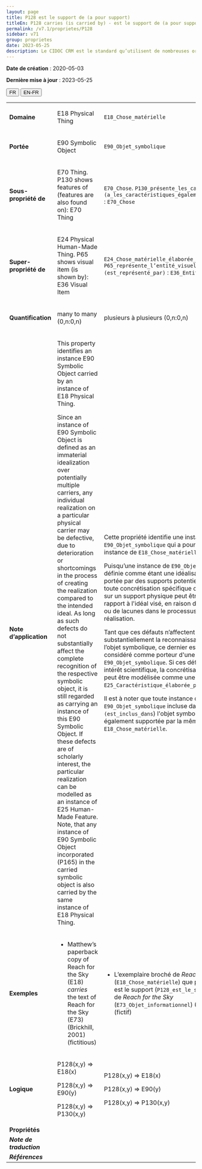 ```yaml
---
layout: page
title: P128 est le support de (a pour support)
titleEn: P128 carries (is carried by) - est le support de (a pour support)
permalink: /v7.1/proprietes/P128
sidebar: v71
group: proprietes
date: 2023-05-25
description: Le CIDOC CRM est le standard qu’utilisent de nombreuses organisations pour l’échange et l’intégration de jeux de données et de spécifications patrimoniales. Il est développé et maintenu à jour exclusivement en anglais par le CRM SIG, un sous-groupe du Conseil international des musées (ICOM). Ceci est une traduction officielle en français développée par la Traduction en français du CIDOC CRM, une initiative qui offre une version française à jour et accessible ouvertement et gratuitement du standard CIDOC CRM et en démocratise l'usage dans la communauté patrimoniale francophone. ------------ The CIDOC CRM is the standard used by many heritage organizations for the exchange and integration of museum collection datasets and specifications. It is developed and maintained exclusively in English by the CRM SIG, a subgroup of the International Council of Museums (ICOM). This is an official translation developed by the Traduction en français du CIDOC CRM, an initiative offering an open, up-to-date, and free French version of the CIDOC CRM standard, and democratizing its use in the francophone heritage community.
---
```


**Date de création** : 2020-05-03

**Dernière mise à jour** : 2023-05-25

<div class="lang-buttons">
 <button id="fr" class="activate">FR</button>
 <button id="en-fr">EN-FR</button>
</div>

<table>
<tbody>
<tr>
<td><strong>Domaine</strong></td>
<td class="en">
<p>E18 Physical Thing</p>
</td>
<td>
<p><code class="language-plaintext highlighter-rouge">E18_Chose_matérielle</code> </p>
</td>
</tr>
<tr>
<td><strong>Portée</strong></td>
<td class="en">
<p>E90 Symbolic Object</p>
</td>
<td>
<p><code class="language-plaintext highlighter-rouge">E90_Objet_symbolique</code> </p>
</td>
</tr>
<tr>
<td><strong>Sous-propriété de</strong></td>
<td class="en">
<p>E70 Thing. P130 shows features of (features are also found on): E70 Thing</p>
</td>
<td>
<p><code class="language-plaintext highlighter-rouge">E70_Chose</code>. <code class="language-plaintext highlighter-rouge">P130_présente_les_caractéristiques_de (a_les_caractéristiques_également_présentes_sur)</code> : <code class="language-plaintext highlighter-rouge">E70_Chose</code> </p>
</td>
</tr>
<tr>
<td><strong>Super-propriété de</strong></td>
<td class="en">
<p>E24 Physical Human-Made Thing. P65 shows visual item (is shown by): E36 Visual Item</p>
</td>
<td>
<p><code class="language-plaintext highlighter-rouge">E24_Chose_matérielle_élaborée_par_l’humain</code>. <code class="language-plaintext highlighter-rouge">P65_représente_l’entité_visuelle (est_représenté_par)</code> : <code class="language-plaintext highlighter-rouge">E36_Entité_visuelle</code> </p>
</td>
</tr>
<tr>
<td><strong>Quantification</strong></td>
<td class="en">
<p>many to many (0,n:0,n)</p>
</td>
<td>
<p>plusieurs à plusieurs (0,n:0,n)</p>
</td>
</tr>
<tr>
<td><strong>Note d’application</strong></td>
<td class="en">
<p>This property identifies an instance E90 Symbolic Object carried by an instance of E18 Physical Thing. </p>
<p>Since an instance of E90 Symbolic Object is defined as an immaterial idealization over potentially multiple carriers, any individual realization on a particular physical carrier may be defective, due to deterioration or shortcomings in the process of creating the realization compared to the intended ideal. As long as such defects do not substantially affect the complete recognition of the respective symbolic object, it is still regarded as carrying an instance of this E90 Symbolic Object. If these defects are of scholarly interest, the particular realization can be modelled as an instance of E25 Human-Made Feature. Note, that any instance of E90 Symbolic Object incorporated (P165) in the carried symbolic object is also carried by the same instance of E18 Physical Thing.</p>
</td>
<td>
<p>Cette propriété identifie une instance de <code class="language-plaintext highlighter-rouge">E90_Objet_symbolique</code> qui a pour support une instance de <code class="language-plaintext highlighter-rouge">E18_Chose_matérielle</code>.</p>
<p>Puisqu’une instance de <code class="language-plaintext highlighter-rouge">E90_Objet_symbolique</code> est définie comme étant une idéalisation immatérielle portée par des supports potentiellement multiples, toute concrétisation spécifique de cette idéalisation sur un support physique peut être défectueuse par rapport à l'idéal visé, en raison d’une détérioration ou de lacunes dans le processus de création de la réalisation. </p>
<p>Tant que ces défauts n’affectent pas substantiellement la reconnaissance complète de l’objet symbolique, ce dernier est toujours considéré comme porteur d'une instance de <code class="language-plaintext highlighter-rouge">E90_Objet_symbolique</code>. Si ces défauts présentent un intérêt scientifique, la concrétisation spécifique peut être modélisée comme une instance de <code class="language-plaintext highlighter-rouge">E25_Caractéristique_élaborée_par_l’humain</code>.</p>
<p>Il est à noter que toute instance de <code class="language-plaintext highlighter-rouge">E90_Objet_symbolique</code> incluse dans (<code class="language-plaintext highlighter-rouge">P165_inclut (est_inclus_dans</code>) l'objet symbolique supporté est également supportée par la même instance de <code class="language-plaintext highlighter-rouge">E18_Chose_matérielle</code>.</p>
</td>
</tr>
<tr>
<td><strong>Exemples</strong></td>
<td class="en">
<ul>
<li><p>Matthew’s paperback copy of Reach for the Sky (E18) <em>carries</em> the text of Reach for the Sky (E73) (Brickhill, 2001) (fictitious)</p>
</li>
</td>
<td>
<ul>
<li><p>L’exemplaire broché de<em> Reach for the Sky</em> (<code class="language-plaintext highlighter-rouge">E18_Chose_matérielle</code>) que possède Mathieu est le support (<code class="language-plaintext highlighter-rouge">P128_est_le_support_de</code>) du texte de <em>Reach for the Sky</em> (<code class="language-plaintext highlighter-rouge">E73_Objet_informationnel</code>) (Brickhill, 2001) (fictif)</p>
</li>
</ul>
</td>
</tr>
<tr>
<td><strong>Logique</strong></td>
<td class="en">
<p>P128(x,y) ⇒ E18(x)</p>
<p>P128(x,y) ⇒ E90(y) </p>
<p>P128(x,y) ⇒ P130(x,y)</p>
</td>
<td>
<p>P128(x,y) ⇒ E18(x)</p>
<p>P128(x,y) ⇒ E90(y) </p>
<p>P128(x,y) ⇒ P130(x,y)</p>
</td>
</tr>
<tr>
<td><strong>Propriétés</strong></td>
<td class="en">
</td>
<td>
</td>
</tr>
<tr>
<td><strong><em>Note de traduction</em></strong></td>
<td colspan="2">
</td>
</tr>
<tr>
<td><strong><em>Références</em></strong></td>
<td colspan="2">
</td>
</tr>
</tbody>
</table>
